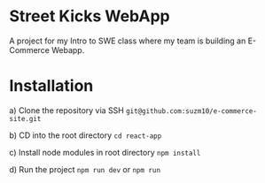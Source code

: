 # Street Kicks WebApp
A project for my Intro to SWE class where my team is building an E-Commerce Webapp.

# Installation
a) Clone the repository via SSH ``git@github.com:suzm10/e-commerce-site.git``

b) CD into the root directory ``cd react-app``

c) Install node modules in root directory ``npm install``

d) Run the project ``npm run dev`` or ``npm run``
